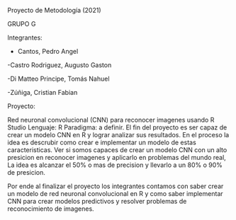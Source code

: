 Proyecto de Metodología (2021)

GRUPO G

Integrantes:

- Cantos, Pedro Angel

-Castro Rodriguez, Augusto Gaston

-Di Matteo Principe, Tomás Nahuel

-Zúñiga, Cristian Fabian

Proyecto:

Red neuronal convolucional (CNN) para reconocer imagenes usando R Studio Lenguaje: R Paradigma: a definir. El fin del proyecto es ser capaz de crear un modelo CNN en R y lograr analizar sus resultados. En el proceso la idea es descrubir como crear e implementar un modelo de estas caracteristicas. Ver si somos capaces de crear un modelo CNN con un alto presicion en reconocer imagenes y aplicarlo en problemas del mundo real, La idea es alcanzar el 50% o mas de precision y llevarlo a un 80% o 90% de presicion.

Por ende al finalizar el proyecto los integrantes contamos con saber crear un modelo de red neuronal convolucional en R y como saber implementar CNN para crear modelos predictivos y resolver problemas de reconocimiento de imagenes.
